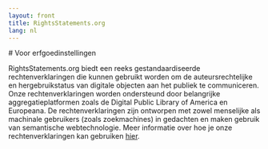 ```yaml
---
layout: front
title: RightsStatements.org
lang: nl
---
```


<div class="box">
# Voor erfgoedinstellingen

RightsStatements.org biedt een reeks gestandaardiseerde rechtenverklaringen die kunnen gebruikt worden om de auteursrechtelijke en hergebruikstatus van digitale objecten aan het publiek te communiceren. Onze rechtenverklaringen worden ondersteund door belangrijke aggregatieplatformen zoals de Digital Public Library of America en Europeana. De rechtenverklaringen zijn ontworpen met zowel menselijke als machinale gebruikers (zoals zoekmachines) in gedachten en maken gebruik van semantische webtechnologie. Meer informatie over hoe je onze rechtenverklaringen kan gebruiken [hier](/en/documentation#use-by-cultural-heritage-institutions).
</div>
